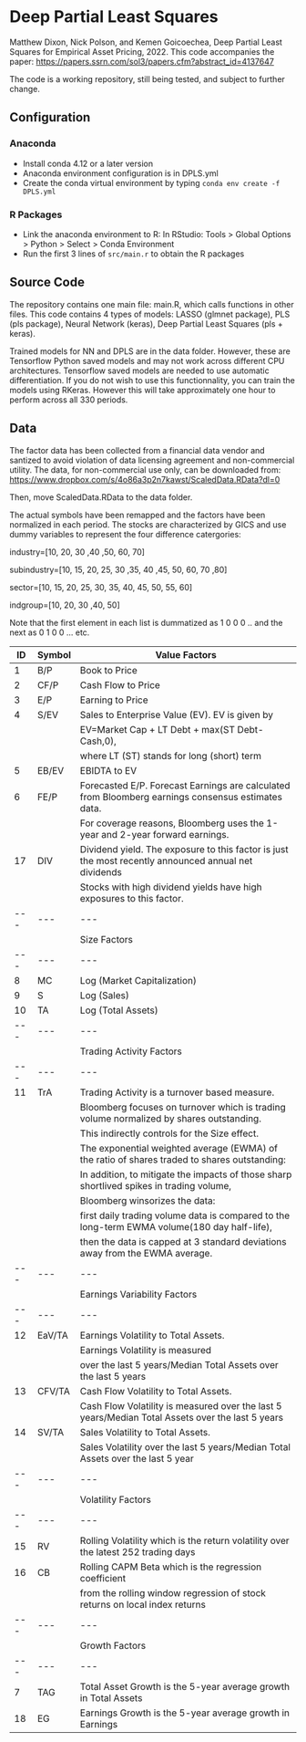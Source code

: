 # Deep Partial Least Squares
Matthew Dixon, Nick Polson, and Kemen Goicoechea, Deep Partial Least Squares for Empirical Asset Pricing, 2022.
This code accompanies the paper: https://papers.ssrn.com/sol3/papers.cfm?abstract_id=4137647

The code is a working repository, still being tested, and subject to further change.

## Configuration 
### Anaconda
- Install conda 4.12 or a later version
- Anaconda environment configuration is in DPLS.yml
- Create the conda virtual environment by typing ```conda env create -f DPLS.yml```

### R Packages
- Link the anaconda environment to R: In RStudio: Tools > Global Options > Python > Select > Conda Environment
- Run the first 3 lines of ```src/main.r``` to obtain the R packages

## Source Code
The repository contains one main file: main.R, which calls functions in other files.
This code contains 4 types of models: LASSO (glmnet package), PLS (pls package), Neural Network (keras), Deep Partial Least Squares (pls + keras).

Trained models for NN and DPLS are in the data folder. However, these are Tensorflow Python saved models and may not work across different CPU architectures.
Tensorflow saved models are needed to use automatic differentiation. If you do not wish to use this functionnality, you can train the models using RKeras. However this will take approximately one hour to perform across all 330 periods.


## Data
The factor data has been collected from a financial data vendor and santized to avoid violation of data licensing agreement and non-commercial utility. The data, for non-commercial use only, can be downloaded from: https://www.dropbox.com/s/4o86a3p2n7kawst/ScaledData.RData?dl=0

Then, move ScaledData.RData to the data folder.

The actual symbols have been remapped and the factors have been normalized in each period. The stocks are characterized by GICS and use dummy variables to represent the four difference catergories:

industry=[10, 20, 30 ,40 ,50, 60, 70] 

subindustry=[10, 15, 20, 25, 30 ,35, 40 ,45, 50, 60, 70 ,80]

sector=[10, 15, 20, 25, 30, 35, 40, 45, 50, 55, 60]

indgroup=[10, 20, 30 ,40, 50]

Note that the first element in each list is dummatized as 1 0 0 0 .. and the next as 0 1 0 0 ... etc.


ID | Symbol  | Value Factors |
| --- | --- | --- |
|1 | B/P | Book to Price|
|2 | CF/P | Cash Flow to Price|
|3 | E/P | Earning to Price|
|4 | S/EV | Sales to Enterprise Value (EV). EV is given by |
||| EV=Market Cap + LT Debt + max(ST Debt-Cash,0), |
|| | where LT (ST) stands for long (short) term|
|5| EB/EV|   EBIDTA to EV |
|6| FE/P | Forecasted E/P. Forecast Earnings are calculated from Bloomberg earnings consensus estimates data. |
|| | For coverage reasons, Bloomberg uses the 1-year and 2-year forward earnings.|
|17| DIV | Dividend yield. The exposure to this factor is just the most recently announced annual net dividends ||  divided by the market price. |
||| Stocks with high dividend yields have high exposures to this factor.|
| --- | --- | --- |
|| | Size Factors|
| --- | --- | --- |
|8 | MC | Log (Market Capitalization)|
|9| S | Log (Sales)|
|10 | TA | Log (Total Assets)|
| --- | --- | --- |
|| |  Trading Activity Factors|
| --- | --- | --- |
|11| TrA | Trading Activity is a turnover based measure. |
|| | Bloomberg focuses on turnover which is trading volume normalized by shares outstanding. |
||| This indirectly controls for the Size effect. |
|||The exponential weighted average (EWMA) of the ratio of shares traded to shares outstanding:| 
||| In addition, to mitigate the impacts of those sharp shortlived spikes in trading volume, |
||| Bloomberg winsorizes the data: |
||| first daily trading volume data is compared to the long-term EWMA volume(180 day half-life), |
||| then the data is capped at 3 standard deviations away from the EWMA average.|
| --- | --- | --- |
||| Earnings Variability Factors|
| --- | --- | --- |
|12 |EaV/TA | Earnings Volatility to Total Assets. |
||| Earnings Volatility is measured |
||| over the last 5 years/Median Total Assets over the last 5 years|
|13 | CFV/TA | Cash Flow Volatility to Total Assets.| 
||| Cash Flow Volatility is measured over the last 5 years/Median Total Assets over the last 5 years|
|14 | SV/TA |  Sales Volatility to Total Assets.| 
||| Sales Volatility over the last 5 years/Median Total Assets over the last 5 year|
| --- | --- | --- |
|| | Volatility Factors|
| --- | --- | --- |
|15 | RV| Rolling Volatility which is the return volatility over the latest 252 trading days|
|16 | CB | Rolling CAPM Beta which is the regression coefficient|
|| | from the rolling window regression of stock returns on local index returns|
| --- | --- | --- |
||| Growth Factors||
| --- | --- | --- |
|7| TAG | Total Asset Growth is the 5-year average growth in Total Assets || divided by the Average Total Assets over the last 5 years|
|18 | EG | Earnings Growth is the 5-year average growth in Earnings ||  divided by the Average Total Assets over the last 5 years|


